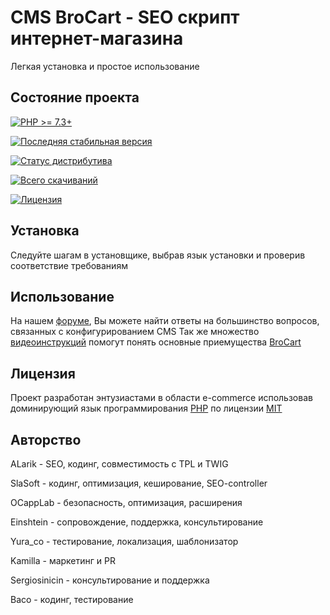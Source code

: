 CMS BroCart - SEO скрипт интернет-магазина
=================================
Легкая установка и простое использование

## Состояние проекта
[![PHP >= 7.3+](https://www.brocart.net/php1.svg?style=flat)](https://php.net/)

[![Последняя стабильная версия](https://www.brocart.net/ver1.svg?label=version&style=flat)](https://www.brocart.net/33-zavantazhyty/58-zavantazhyty-zbirku-brocart)

[![Статус дистрибутива](https://www.brocart.net/rel1.svg?style=flat)](https://github.com/BroCart/3.1.9)

[![Всего скачиваний](https://www.brocart.net/downloads.svg?style=flat)](https://www.brocart.net)

[![Лицензия](https://www.brocart.net/lic.svg?style=flat)](https://ru.wikipedia.org/wiki/%D0%9B%D0%B8%D1%86%D0%B5%D0%BD%D0%B7%D0%B8%D1%8F_MIT)

## Установка

Следуйте шагам в установщике, выбрав язык установки и проверив соответствие требованиям

## Использование

На нашем [форуме][2], Вы можете найти ответы на большинство вопросов, связанных с конфигурированием CMS 
Так же множество [видеоинструкций][3] помогут понять основные приемущества [BroCart][6]

## Лицензия

Проект разработан энтузиастами в области e-commerce использовав доминирующий язык программирования [PHP][5] по лицензии [MIT][4]

## Авторство

ALarik - SEO, кодинг, совместимость с TPL и TWIG

SlaSoft - кодинг, оптимизация, кеширование, SEO-controller

OCappLab - безопасность, оптимизация, расширения

Einshtein - сопровождение, поддержка, консультирование

Yura_co - тестирование, локализация, шаблонизатор

Kamilla - маркетинг и PR

Sergiosinicin - консультирование и поддержка

Baco - кодинг, тестирование

[2]: https://forum.brocart.net
[3]: https://www.youtube.com/user/opencartua
[4]: https://ru.wikipedia.org/wiki/%D0%9B%D0%B8%D1%86%D0%B5%D0%BD%D0%B7%D0%B8%D1%8F_MIT
[5]: https://php.net
[6]: https://www.brocart.net

